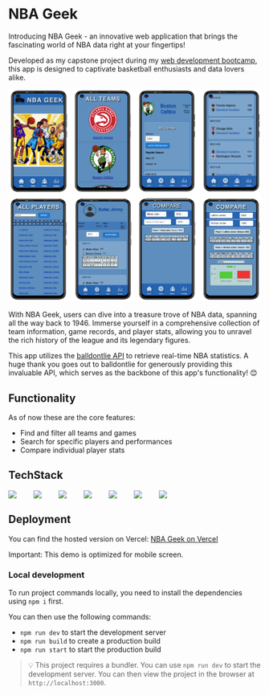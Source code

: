 # NBA Geek

Introducing NBA Geek - an innovative web application that brings the fascinating world of NBA data right at your fingertips!

Developed as my capstone project during my [web development bootcamp](https://www.neuefische.de/bootcamp/web-development), this app is designed to captivate basketball enthusiasts and data lovers alike.

![Screenshots NBA GEEK](public/images/smartphone-frames.png)

With NBA Geek, users can dive into a treasure trove of NBA data, spanning all the way back to 1946. Immerse yourself in a comprehensive collection of team information, game records, and player stats, allowing you to unravel the rich history of the league and its legendary figures.

This app utilizes the [balldontlie API](https://www.balldontlie.io/home.html#introduction) to retrieve real-time NBA statistics. A huge thank you goes out to balldontlie for generously providing this invaluable API, which serves as the backbone of this app's functionality! &#x1F60A;

## Functionality

As of now these are the core features:

- Find and filter all teams and games
- Search for specific players and performances
- Compare individual player stats

## TechStack

<div style="display : flex;">
<img src="https://cdn.jsdelivr.net/gh/devicons/devicon/icons/react/react-original.svg" width="50px"/>
<img src="https://cdn.jsdelivr.net/gh/devicons/devicon/icons/nextjs/nextjs-original.svg" width="50px"/>
<img src="https://cdn.jsdelivr.net/gh/devicons/devicon/icons/nodejs/nodejs-original-wordmark.svg"  width="50px"/>
<img src="https://cdn.jsdelivr.net/gh/devicons/devicon/icons/mongodb/mongodb-original.svg" width="50px"/>
<img src="https://cdn.jsdelivr.net/gh/devicons/devicon/icons/css3/css3-original.svg" width="50px"/>
<img src="https://cdn.jsdelivr.net/gh/devicons/devicon/icons/jest/jest-plain.svg" width="50px"/>
<img src="https://cdn.jsdelivr.net/gh/devicons/devicon/icons/eslint/eslint-original.svg" width="50px"/>
</div>

## Deployment

You can find the hosted version on Vercel: [NBA Geek on Vercel](https://nba-geek-mzschunke-s-team.vercel.app)

Important: This demo is optimized for mobile screen.

### Local development

To run project commands locally, you need to install the dependencies using `npm i` first.

You can then use the following commands:

- `npm run dev` to start the development server
- `npm run build` to create a production build
- `npm run start` to start the production build

> 💡 This project requires a bundler. You can use `npm run dev` to start the development server. You can then view the project in the browser at `http://localhost:3000`.
